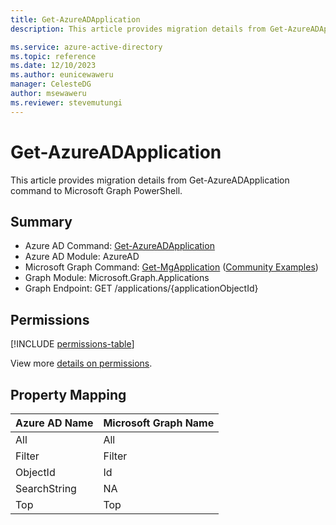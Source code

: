 ```yaml
---
title: Get-AzureADApplication
description: This article provides migration details from Get-AzureADApplication command to Microsoft Graph PowerShell.

ms.service: azure-active-directory
ms.topic: reference
ms.date: 12/10/2023
ms.author: eunicewaweru
manager: CelesteDG
author: msewaweru
ms.reviewer: stevemutungi
---
```


# Get-AzureADApplication

This article provides migration details from Get-AzureADApplication command to Microsoft Graph PowerShell.

## Summary

+ Azure AD Command: [Get-AzureADApplication](/powershell/module/azuread/get-azureadapplication)
+ Azure AD Module: AzureAD
+ Microsoft Graph Command: [Get-MgApplication](/powershell/module/microsoft.graph.applications/get-mgapplication) ([Community Examples](https://github.com/orgs/msgraph/discussions?discussions_q=Get-MgApplication))
+ Graph Module: Microsoft.Graph.Applications
+ Graph Endpoint:  GET /applications/{applicationObjectId}

## Permissions

[!INCLUDE [permissions-table](~/graphref/api-reference/v1.0/includes/permissions/application-get-permissions.md)]

View more [details on permissions](/graph/api/application-get#permissions).

## Property Mapping

|Azure AD Name|Microsoft Graph Name|
|---|---|
|All|All|
|Filter|Filter|
|ObjectId|Id|
|SearchString|NA|
|Top|Top|